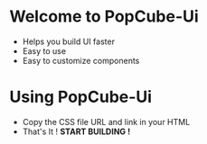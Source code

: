 # Welcome to PopCube-Ui
* Helps you build UI faster
* Easy to use
* Easy to customize components

# Using PopCube-Ui
* Copy the CSS file URL and link in your HTML
* That's It ! **START BUILDING !**